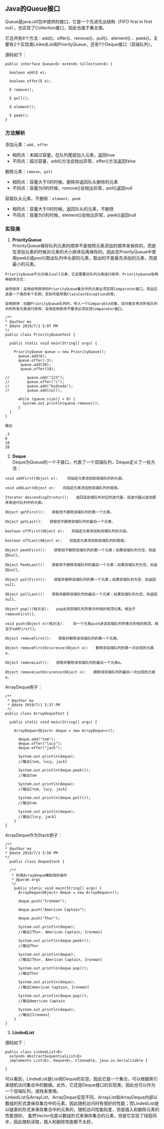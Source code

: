 ## Java的Queue接口

Queue是java.util包中提供的接口，它是一个先进先出结构（FIFO first in first out），也实现了Collection接口，因此也属于集合类。   

它总共有6个方法：add()、offer()、remove()、pull()、element()
、peek()，主要有2个实现类LinkedList和PriorityQueue，还有1个Deque接口（双端队列）。

源码如下：

```
public interface Queue<E> extends Collection<E> {

  boolean add(E e);
  
  boolean offer(E e);
  
  E remove();
  
  E poll();
  
  E element();
  
  E peek();
}
```


### 方法解析
添加元素：`add`、`offer`

  * 相同点：未超过容量，在队列尾部加入元素，返回true
  * 不同点：超过容量，add()方法会抛出异常，offer()方法返回false

删除元素：`remove`、`poll`

  * 相同点：容量大于0的时候，删除并返回队头删除的元素
  * 不同点：容量为0的时候，romove()会抛出异常，poll()返回null

获取队头元素，不删除：`element`、`peek`

  * 相同点：容量大于0的时候，返回队头的元素，不删除
  * 不同点：容量为0的时候，element()会抛出异常，peek()返回null

### 实现类
  1. **PriorityQueue**  
PriorityQueue保存队列元素的顺序不是按照元素添加的顺序来保存的，而是在添加元素的时候对元素的大小排序后再保存的。因此在PriorityQueue中使用peek()或pool()取出队列中头部的元素，取出的不是最先添加的元素，而是最小的元素。

	PriorityQueue不允许插入null元素，它还需要对队列元素进行排序，PriorityQueue有两种排序方式：
	
	自然排序：采用自然排序的PriorityQueue集合中的元素必须实现Comparator接口，而且应该是一个类的多个实例，否则可能导致ClassCastException异常。
	
	定制排序：创建PriorityQueue队列时，传入一个Comparable对象，该对象负责对所有队列中的所有元素进行排序。采用定制排序不要求必须实现Comparator接口。

  ```
  /**
  * @author mx
  * @date 2019/7/1 5:07 PM
  */
  public class PriorityQueueTest {
  
    public static void main(String[] args) {
  
      PriorityQueue queue = new PriorityQueue();
        queue.add(6);
        queue.offer(-3);
	     queue.add(20);
	     queue.offer(18);
	
  //        queue.add("123");
  //        queue.offer("c");
  //        queue.add("bsdsada");
  //        queue.add(null);
	
        while (queue.size() > 0) {
          System.out.println(queue.remove());
        }
    }
  }
  ```
	
	输出
	
  ```
  -3
  6
  18
  20
  ```
	
  2. **Deque**  
Deque为Queue的一个子接口，代表了一个双端队列，Deque定义了一些方法：
  
  ```
  void addFirst(Object e): 　　将指定元素添加到双端队列的头部。

  void addLast(Object e):　　将指定元素添加到双端队列的尾部。
	
  Iterator descendingItrator():　　返回该双端队列对应的迭代器，该迭代器以逆向顺序来迭代队列中的元素。
	
  Object getFirst():　　获取但不删除双端队列的第一个元素。
	
  Object getLast():　　获取但不删除双端队列的最后一个元素。
	
  boolean offFirst(Object e):　　将指定元素添加到双端队列的头部。
	
  boolean offLast(OBject e):　　将指定元素添加到双端队列的尾部。
	
  Object peekFirst():　　获取但不删除双端队列的第一个元素；如果双端队列为空，则返回null。
	
  Object PeekLast():　　获取但不删除双端队列的最后一个元素；如果双端队列为空，则返回null。
	
  Object pollFirst():　　获取并删除双端队列的第一个元素；如果双端队列为空，则返回null。
	
  Object pollLast():　　获取并删除双端队列的最后一个元素；如果双端队列为空，则返回null。
	
  Object pop()(栈方法):　　pop出该双端队列所表示的栈的栈顶元素。相当于removeFirst()。
	
  void push(Object e)(栈方法)：　　将一个元素push进该双端队列所表示的栈的栈顶。相当于addFirst()。
	
  Object removeFirst():　　获取并删除该双端队列的第一个元素。
	
  Object removeFirstOccurence(Object o):　　删除该双端队列的第一次出现的元素o。
	
  Object removeLast():　　获取并删除该双端队列的最后一个元素o。
	
  Object removeLastOccurence(Object o):　　删除该双端队列的最后一次出现的元素o。
  ```
  
  ArrayDeque例子：
  
  ```
  /**
   * @author mx
   * @date 2019/7/1 5:37 PM
   */
  public class ArrayDequeTest {

    public static void main(String[] args) {

      ArrayDeque<Object> deque = new ArrayDeque<>();

        deque.add("tom");
        deque.offer("lucy");
        deque.offer("jack");

        System.out.println(deque);
        //输出[tom, lucy, jack]

        System.out.println(deque.peek());
        //输出tom

        System.out.println(deque);
        //输出[tom, lucy, jack]

        System.out.println(deque.poll());
        //输出tom

        System.out.println(deque);
        //输出[lucy, jack]
      }
  }
  ```
  
  ArrayDeque作为Stack例子：
  
  ```
  /**
  * @author mx
  * @date 2019/7/1 5:58 PM
  */
	public class DequeStack {
	
    /**
     * 利用ArrayDeque模拟栈的操作
     * @param args
     */
      public static void main(String[] args) {
        ArrayDeque<Object> deque = new ArrayDeque<>();
	
        deque.push("Ironman");
	
        deque.push("American Captain");
	
        deque.push("Thor");
	
        System.out.println(deque);
        //输出[Thor, American Captain, Ironman]
	
        System.out.println(deque.peek());
        //输出Thor
	
        System.out.println(deque);
        //输出[Thor, American Captain, Ironman]
	
        System.out.println(deque.pop());
        //输出Thor
	
        System.out.println(deque);
        //输出[American Captain, Ironman]
	
        System.out.println(deque.pop());
        //输出American Captain
	
        System.out.println(deque);
        //输出[Ironman]
      }
  }
  ```
  
  3. **LindedList** 

  源码如下：
  
  ```
  public class LinkedList<E>
    extends AbstractSequentialList<E>
    implements List<E>, Deque<E>, Cloneable, java.io.Serializable {
    
  }
  ```
  
  可以看到，LindedList是List和Deque的实现，因此它是一个集合，可以根据索引来随机访问集合中的数据。此外，它还是Deque接口的实现类，因此也可以作为一个双端队列，或栈来使用。   
  LinkedList与ArrayList、ArrayDeque实现不同，ArrayList和ArrayDeque内部以数组的形式类保存集合中的元素，因此随机访问时有很好的性能；而LindedList是以链表的形式来保存集合中的元素的，随机访问性能较差，但是插入和删除元素的性能很好。
  虽然Vector也是以数组形式来保存集合的元素，但是它实现了线程同步，因此随机读取，插入和删除性能都不太好。